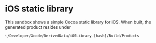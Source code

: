 # iOS static library

This sandbox shows a simple Cocoa static library for iOS. When built, the generated product resides under

```
~/Developer/Xcode/DerivedData/iOSLibrary-[hash]/Build/Products
```
